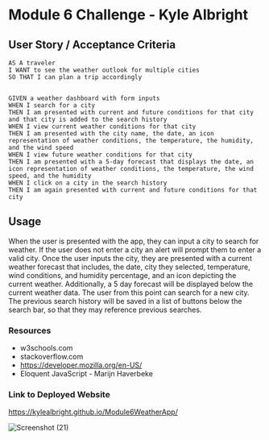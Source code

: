 # Module 6 Challenge - Kyle Albright

## User Story / Acceptance Criteria
```
AS A traveler
I WANT to see the weather outlook for multiple cities
SO THAT I can plan a trip accordingly


GIVEN a weather dashboard with form inputs
WHEN I search for a city
THEN I am presented with current and future conditions for that city and that city is added to the search history
WHEN I view current weather conditions for that city
THEN I am presented with the city name, the date, an icon representation of weather conditions, the temperature, the humidity, and the wind speed
WHEN I view future weather conditions for that city
THEN I am presented with a 5-day forecast that displays the date, an icon representation of weather conditions, the temperature, the wind speed, and the humidity
WHEN I click on a city in the search history
THEN I am again presented with current and future conditions for that city

```

## Usage

When the user is presented with the app, they can input a city to search for weather. If the user does not enter a city an alert will prompt them to enter a valid city. Once the user inputs the city, they are presented with a current weather forecast that includes, the date, city they selected, temperature, wind conditions, and humidity percentage, and an icon depicting the current weather. Additionally, a 5 day forecast will be displayed below the current weather data. The user from this point can search for a new city. The previous search history will be saved in a list of buttons below the search bar, so that they may reference previous searches. 


### Resources 

* w3schools.com
* stackoverflow.com
* https://developer.mozilla.org/en-US/
* Eloquent JavaScript - Marijn Haverbeke

### Link to Deployed Website

https://kylealbright.github.io/Module6WeatherApp/

![Screenshot (21)](https://user-images.githubusercontent.com/110487869/197851099-e27622c4-4e91-42cf-ab9e-bd44fb61770f.png)
